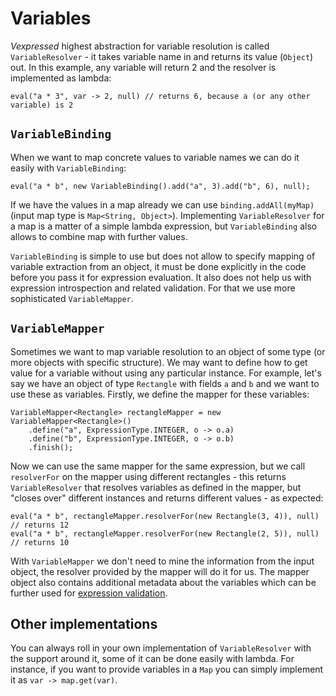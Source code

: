 # Variables

*Vexpressed* highest abstraction for variable resolution is called `VariableResolver` - it takes
variable name in and returns its value (`Object`) out. In this example, any variable will return
2 and the resolver is implemented as lambda:
```
eval("a * 3", var -> 2, null) // returns 6, because a (or any other variable) is 2
```


## `VariableBinding`

When we want to map concrete values to variable names we can do it easily with `VariableBinding`: 
```
eval("a * b", new VariableBinding().add("a", 3).add("b", 6), null);
```

If we have the values in a map already we can use `binding.addAll(myMap)` (input map type is
`Map<String, Object>`). Implementing `VariableResolver` for a map is a matter of a simple lambda
expression, but `VariableBinding` also allows to combine map with further values.

`VariableBinding` is simple to use but does not allow to specify mapping of variable extraction
from an object, it must be done explicitly in the code before you pass it for expression
evaluation. It also does not help us with expression introspection and related validation.
For that we use more sophisticated `VariableMapper`.


## `VariableMapper`

Sometimes we want to map variable resolution to an object of some type (or more objects with
specific structure). We may want to define how to get value for a variable without using any
particular instance. For example, let's say we have an object of type `Rectangle` with fields
`a` and `b` and we want to use these as variables. Firstly, we define the mapper for these
variables:
```
VariableMapper<Rectangle> rectangleMapper = new VariableMapper<Rectangle>()
	.define("a", ExpressionType.INTEGER, o -> o.a)
	.define("b", ExpressionType.INTEGER, o -> o.b)
	.finish();
```

Now we can use the same mapper for the same expression, but we call `resolverFor` on the mapper
using different rectangles - this returns `VariableResolver` that resolves variables as defined
in the mapper, but "closes over" different instances and returns different values - as expected:
```
eval("a * b", rectangleMapper.resolverFor(new Rectangle(3, 4)), null) // returns 12
eval("a * b", rectangleMapper.resolverFor(new Rectangle(2, 5)), null) // returns 10
```

With `VariableMapper` we don't need to mine the information from the input object, the resolver
provided by the mapper will do it for us. The mapper object also contains additional metadata
about the variables which can be further used for [expression validation](validation.md).


## Other implementations

You can always roll in your own implementation of `VariableResolver` with the support around it,
some of it can be done easily with lambda. For instance, if you want to provide variables in
a `Map` you can simply implement it as `var -> map.get(var)`.